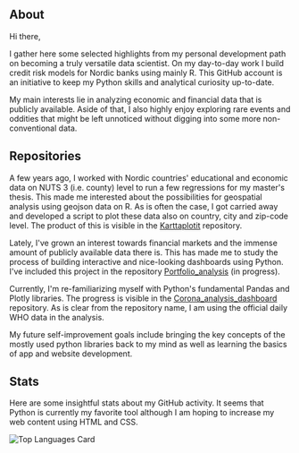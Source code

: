 ## About
Hi there,

I gather here some selected highlights from my personal development path on becoming a truly versatile data scientist. On my day-to-day work I build credit risk models for Nordic banks using mainly R. This GitHub account is an initiative to keep my Python skills and analytical curiosity up-to-date.

My main interests lie in analyzing economic and financial data that is publicly available. Aside of that, I also highly enjoy exploring rare events and oddities that might be left unnoticed without digging into some more non-conventional data.

## Repositories
A few years ago, I worked with Nordic countries' educational and economic data on NUTS 3 (i.e. county) level to run a few regressions for my master's thesis. This made me interested about the possibilities for geospatial analysis using geojson data on R. As is often the case, I got carried away and developed a script to plot these data also on country, city and zip-code level. The product of this is visible in the [Karttaplotit](https://github.com/jarvijaakko/Karttaplotit) repository.

Lately, I've grown an interest towards financial markets and the immense amount of publicly available data there is. This has made me to study the process of building interactive and nice-looking dashboards using Python. I've included this project in the repository [Portfolio_analysis](https://github.com/jarvijaakko/Portfolio_analysis) (in progress).

Currently, I'm re-familiarizing myself with Python's fundamental Pandas and Plotly libraries. The progress is visible in the [Corona_analysis_dashboard](https://github.com/jarvijaakko/Corona_analysis) repository. As is clear from the repository name, I am using the official daily WHO data in the analysis.

My future self-improvement goals include bringing the key concepts of the mostly used python libraries back to my mind as well as learning the basics of app and website development.

## Stats
Here are some insightful stats about my GitHub activity. It seems that Python is currently my favorite tool although I am hoping to increase my web content using HTML and CSS.

![Top Languages Card](https://github-readme-stats.vercel.app/api/top-langs/?username=jarvijaakko&layout=compact)

<!--
**jarvijaakko/jarvijaakko** is a ✨ _special_ ✨ repository because its `README.md` (this file) appears on your GitHub profile.
- 🔭 I’m currently working on Jee Jee
- 🌱 I’m currently learning ...
- 👯 I’m looking to collaborate on ...
- 🤔 I’m looking for help with ...
- 💬 Ask me about ...
- 📫 How to reach me: ...
- 😄 Pronouns: ...
- ⚡ Fun fact: ...
-->
